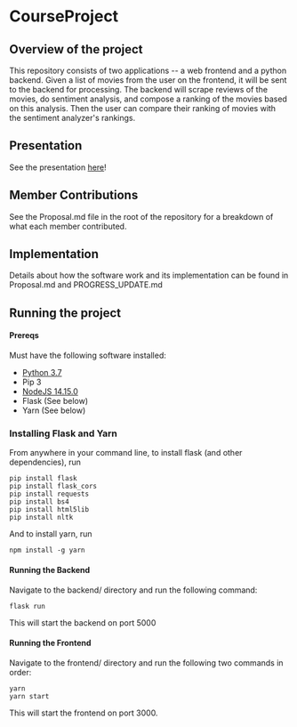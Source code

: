 # CourseProject
## Overview of the project
This repository consists of two applications -- a web frontend and a python backend. Given a list of movies from the user on the frontend, it will be sent to the backend for processing. The backend will scrape reviews of the movies, do sentiment analysis, and compose a ranking of the movies based on this analysis. Then the user can compare their ranking of movies with the sentiment analyzer's rankings.

## Presentation
See the presentation [here](https://drive.google.com/file/d/12vfNJwHatzTdFzN8J8TfjTIDoJpQn8Bg/view?usp=sharing)!

## Member Contributions
See the Proposal.md file in the root of the repository for a breakdown of what each member contributed.

## Implementation
Details about how the software work and its implementation can be found in Proposal.md and PROGRESS_UPDATE.md

## Running the project
#### Prereqs
Must have the following software installed:
* [Python 3.7](https://www.python.org/downloads/release/python-379/)
* Pip 3
* [NodeJS 14.15.0](https://nodejs.org/download/release/v14.15.0/)
* Flask (See below)
* Yarn (See below)

### Installing Flask and Yarn
From anywhere in your command line, to install flask (and other dependencies), run
```
pip install flask
pip install flask_cors
pip install requests
pip install bs4
pip install html5lib
pip install nltk
```
And to install yarn, run
```
npm install -g yarn
```

#### Running the Backend
Navigate to the backend/ directory and run the following command:
```
flask run
```
This will start the backend on port 5000

#### Running the Frontend
Navigate to the frontend/ directory and run the following two commands in order:
```
yarn
yarn start
```
This will start the frontend on port 3000.
